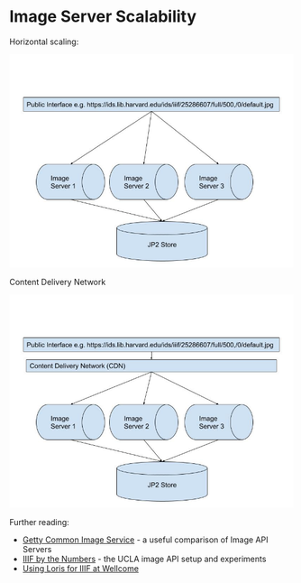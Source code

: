 # Image Server Scalability
 
Horizontal scaling:

![Diagram showing Horizontal Scaling](img/horizontal.jpg)

Content Delivery Network

![CDN](img/cdn.jpg)

Further reading:
 * [Getty Common Image Service](https://drive.google.com/file/d/1pB2eqlSlC4Ua5ZrEEEdJTbofl0wdDApg/view?usp%3Dsharing) - a useful comparison of Image API Servers
 * [IIIF by the Numbers](https://journal.code4lib.org/articles/15217) - the UCLA image API setup and experiments 
 * [Using Loris for IIIF at Wellcome](https://stacks.wellcomecollection.org/using-loris-for-iiif-at-wellcome-6ed1fefaf801)

